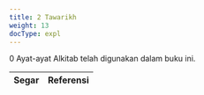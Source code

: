 ```yaml
---
title: 2 Tawarikh
weight: 13
docType: expl
---
```


0 Ayat-ayat Alkitab telah digunakan dalam buku ini.

| Segar | Referensi |
|-------|-----------|
